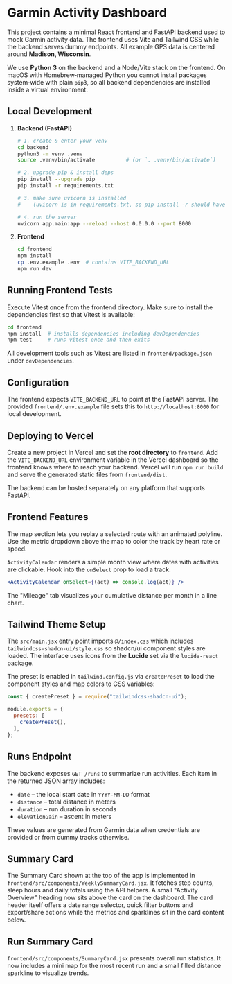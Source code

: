 # Garmin Activity Dashboard

This project contains a minimal React frontend and FastAPI backend used to mock
Garmin activity data. The frontend uses Vite and Tailwind CSS while the backend
serves dummy endpoints. All example GPS data is centered around **Madison, Wisconsin**.

We use **Python&nbsp;3** on the backend and a Node/Vite stack on the frontend.
On macOS with Homebrew‑managed Python you cannot install packages system‑wide
with plain `pip3`, so all backend dependencies are installed inside a virtual
environment.

## Local Development

1. **Backend (FastAPI)**
   ```bash
   # 1. create & enter your venv
   cd backend
   python3 -m venv .venv
   source .venv/bin/activate          # (or `. .venv/bin/activate`)

   # 2. upgrade pip & install deps
   pip install --upgrade pip
   pip install -r requirements.txt

   # 3. make sure uvicorn is installed
   #    (uvicorn is in requirements.txt, so pip install -r should have put it in .venv)

   # 4. run the server
   uvicorn app.main:app --reload --host 0.0.0.0 --port 8000
   ```
2. **Frontend**
   ```bash
   cd frontend
   npm install
   cp .env.example .env  # contains VITE_BACKEND_URL
   npm run dev
   ```

## Running Frontend Tests

Execute Vitest once from the frontend directory. Make sure to install the
dependencies first so that Vitest is available:

```bash
cd frontend
npm install  # installs dependencies including devDependencies
npm test     # runs vitest once and then exits
```

All development tools such as Vitest are listed in `frontend/package.json` under
`devDependencies`.

## Configuration

The frontend expects `VITE_BACKEND_URL` to point at the FastAPI server.
The provided `frontend/.env.example` file sets this to
`http://localhost:8000` for local development.

## Deploying to Vercel

Create a new project in Vercel and set the **root directory** to `frontend`.
Add the `VITE_BACKEND_URL` environment variable in the Vercel dashboard so the
frontend knows where to reach your backend. Vercel will run `npm run build` and
serve the generated static files from `frontend/dist`.

The backend can be hosted separately on any platform that supports FastAPI.

## Frontend Features

The map section lets you replay a selected route with an animated polyline.
Use the metric dropdown above the map to color the track by heart rate or
speed.

`ActivityCalendar` renders a simple month view where dates with activities are
clickable. Hook into the `onSelect` prop to load a track:

```jsx
<ActivityCalendar onSelect={(act) => console.log(act)} />
```

The "Mileage" tab visualizes your cumulative distance per month in a line chart.

## Tailwind Theme Setup

The `src/main.jsx` entry point imports `@/index.css` which includes `tailwindcss-shadcn-ui/style.css` so shadcn/ui component styles are loaded. The interface uses icons from the **Lucide** set via the `lucide-react` package.

The preset is enabled in `tailwind.config.js` via `createPreset` to load the component styles and map colors to CSS variables:

```js
const { createPreset } = require("tailwindcss-shadcn-ui");

module.exports = {
  presets: [
    createPreset(),
  ],
};
```

## Runs Endpoint

The backend exposes `GET /runs` to summarize run activities. Each item in the
returned JSON array includes:

- `date` – the local start date in `YYYY-MM-DD` format
- `distance` – total distance in meters
- `duration` – run duration in seconds
- `elevationGain` – ascent in meters

These values are generated from Garmin data when credentials are provided or
from dummy tracks otherwise.

## Summary Card

The Summary Card shown at the top of the app is implemented in
`frontend/src/components/WeeklySummaryCard.jsx`. It fetches step counts, sleep
hours and daily totals using the API helpers. A small "Activity Overview" heading
now sits above the card on the dashboard. The card header itself offers a date
range selector, quick filter buttons and export/share actions while the metrics
and sparklines sit in the card content below.

## Run Summary Card

`frontend/src/components/SummaryCard.jsx` presents overall run statistics. It
now includes a mini map for the most recent run and a small filled distance
sparkline to visualize trends.

